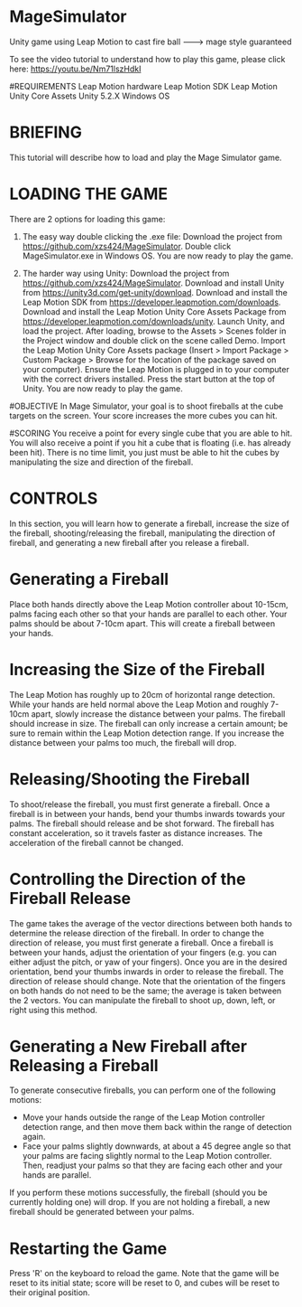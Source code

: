 # MageSimulator
Unity game using Leap Motion to cast fire ball ---> mage style guaranteed

To see the video tutorial to understand how to play this game,  please click here:
https://youtu.be/Nm71lszHdkI

#REQUIREMENTS
Leap Motion hardware
Leap Motion SDK
Leap Motion Unity Core Assets
Unity 5.2.X
Windows OS

# BRIEFING
This tutorial will describe how to load and play the Mage Simulator game.

# LOADING THE GAME
There are 2 options for loading this game:

1. The easy way double clicking the .exe file:
Download the project from https://github.com/xzs424/MageSimulator.
Double click MageSimulator.exe in Windows OS.
You are now ready to play the game.

2. The harder way using Unity:
Download the project from https://github.com/xzs424/MageSimulator.
Download and install Unity from https://unity3d.com/get-unity/download.
Download and install the Leap Motion SDK from https://developer.leapmotion.com/downloads.
Download and install the Leap Motion Unity Core Assets Package from https://developer.leapmotion.com/downloads/unity.
Launch Unity, and load the project.
After loading, browse to the Assets > Scenes folder in the Project window and double click on the scene called Demo.
Import the Leap Motion Unity Core Assets package (Insert > Import Package > Custom Package > Browse for the location of the package saved on your computer).
Ensure the Leap Motion is plugged in to your computer with the correct drivers installed. 
Press the start button at the top of Unity.
You are now ready to play the game.

#OBJECTIVE
In Mage Simulator, your goal is to shoot fireballs at the cube targets on the screen.
Your score increases the more cubes you can hit.

#SCORING
You receive a point for every single cube that you are able to hit.
You will also receive a point if you hit a cube that is floating (i.e. has already been hit).
There is no time limit, you just must be able to hit the cubes by manipulating the size and direction of the fireball.

# CONTROLS
In this section, you will learn how to generate a fireball, increase the size of the fireball, shooting/releasing the fireball, manipulating the direction of fireball, and generating a new fireball after you release a fireball.

# Generating a Fireball
Place both hands directly above the Leap Motion controller about 10-15cm, palms facing each other so that your hands are parallel to each other. 
Your palms should be about 7-10cm apart.
This will create a fireball between your hands.

# Increasing the Size of the Fireball
The Leap Motion has roughly up to 20cm of horizontal range detection. 
While your hands are held normal above the Leap Motion and roughly 7-10cm apart, slowly increase the distance between your palms.
The fireball should increase in size.
The fireball can only increase a certain amount; be sure to remain within the Leap Motion detection range.
If you increase the distance between your palms too much, the fireball will drop.

# Releasing/Shooting the Fireball
To shoot/release the fireball, you must first generate a fireball.
Once a fireball is in between your hands, bend your thumbs inwards towards your palms.
The fireball should release and be shot forward.
The fireball has constant acceleration, so it travels faster as distance increases.
The acceleration of the fireball cannot be changed.

# Controlling the Direction of the Fireball Release
The game takes the average of the vector directions between both hands to determine the release direction of the fireball.
In order to change the direction of release, you must first generate a fireball.
Once a fireball is between your hands, adjust the orientation of your fingers (e.g. you can either adjust the pitch, or yaw of your fingers).
Once you are in the desired orientation, bend your thumbs inwards in order to release the fireball.
The direction of release should change.
Note that the orientation of the fingers on both hands do not need to be the same; the average is taken between the 2 vectors.
You can manipulate the fireball to shoot up, down, left, or right using this method.

# Generating a New Fireball after Releasing a Fireball
To generate consecutive fireballs, you can perform one of the following motions:
- Move your hands outside the range of the Leap Motion controller detection range, and then move them back within the range of detection again.
- Face your palms slightly downwards, at about a 45 degree angle so that your palms are facing slightly normal to the Leap Motion controller. Then, readjust your palms so that they are facing each other and your hands are parallel.

If you perform these motions successfully, the fireball (should you be currently holding one) will drop. If you are not holding a fireball, a new fireball should be generated between your palms.

# Restarting the Game
Press 'R' on the keyboard to reload the game.
Note that the game will be reset to its initial state; score will be reset to 0, and cubes will be reset to their original position.
